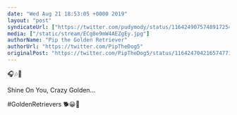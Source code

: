 ```yaml
---
date: "Wed Aug 21 18:53:05 +0000 2019"
layout: "post"
syndicateUrl: ["https://twitter.com/pudymody/status/1164249075748917254"]
media: ["/static/stream/ECg8e9mW4AEZgEy.jpg"]
authorName: "Pip the Golden Retriever"
authorUrl: "https://twitter.com/PipTheDog5"
originalPost: "https://twitter.com/PipTheDog5/status/1164247042165747712"
---
```

🎧🎶📀

Shine On You, Crazy Golden... 

#GoldenRetrievers 🐕😀🐾 